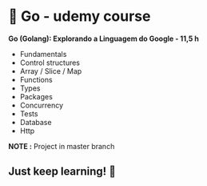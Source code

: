 # 🔵 Go - udemy course

**Go (Golang): Explorando a Linguagem do Google - 11,5 h**
 
* Fundamentals
* Control structures
* Array / Slice / Map
* Functions
* Types
* Packages
* Concurrency
* Tests
* Database
* Http

**NOTE :** Project in master branch
## Just keep learning! 🤟

